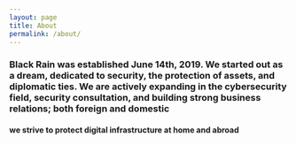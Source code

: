 ```yaml
---
layout: page
title: About
permalink: /about/
---
```


### Black Rain was established June 14th, 2019. We started out as a dream, dedicated to security, the protection of assets, and diplomatic ties. We are actively expanding in the cybersecurity field, security consultation, and building strong business relations; both foreign and domestic ###
#### we strive to protect digital infrastructure at home and abroad #### 
